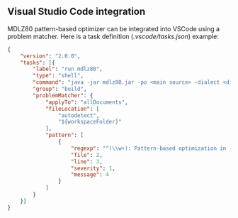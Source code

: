 ## Visual Studio Code integration

MDLZ80 pattern-based optimizer can be integrated into VSCode using a problem matcher. Here is a task definition (_.vscode/tasks.json_) example:

```json
{
	"version": "2.0.0",
	"tasks": [{
		"label": "run mdlz80",
		"type": "shell",
		"command": "java -jar mdlz80.jar -po <main source> -dialect <dialect>",
		"group": "build",
		"problemMatcher": {
			"applyTo": "allDocuments",
			"fileLocation": [
				"autodetect",
				"${workspaceFolder}"
			],
			"pattern": [
				{
					"regexp": "^(\\w+): Pattern-based optimization in (.+)#([0-9]+): (.+) \\(\\d+ bytes saved\\)$",
					"file": 2,
					"line": 3,
					"severity": 1,
					"message": 4
				}
			]
		}
	}]
}
```